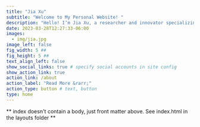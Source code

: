 ```yaml
---
title: "Jia Xu"
subtitle: "Welcome to My Personal Website! "
description: "Hello! I’m Jia Xu, a researcher and innovator specializing in Computational Medicine and Artificial Intelligence. As a Ph.D. Researcher at Northeastern University, I focus on leveraging advanced AI techniques to develop personalized healthcare solutions and address critical medical challenges. My work spans fine-tuning large language models, creating trustworthy AI systems, and analyzing complex clinical datasets to drive transformative change in healthcare. With a strong foundation in computational methods, interdisciplinary research, and a passion for impactful solutions, I am dedicated to bridging the gap between cutting-edge technology and real-world applications for a healthier future."
date: 2023-03-28T12:27:33-06:00
images:
  - img/jia.jpg
image_left: false
fig_width: 5 ##
fig_height: 5 ##
text_align_left: false 
show_social_links: true # specify social accounts in site config
show_action_link: true 
action_link: /about
action_label: "Read More &rarr;"
action_type: button # text, button
type: home
---
```


** index doesn't contain a body, just front matter above.
See index.html in the layouts folder **
